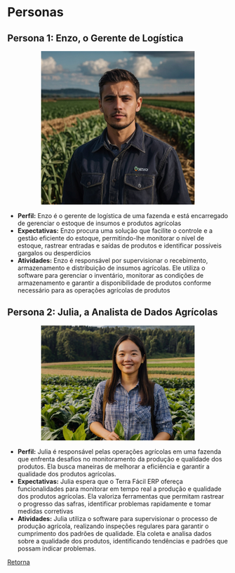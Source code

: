 # Personas

## Persona 1: Enzo, o Gerente de Logística 

<p align="center">
  <img src="https://github.com/ICEI-PUC-Minas-PMV-SInt/pmv-sint-2024-1-e4-proj-dist-t1-time3-terrafacil/blob/main/docs/figuras/enzo.jpg" width="350" alt="accessibility text">  
</p>

- **Perfil:** Enzo é o gerente de logística de uma fazenda e está encarregado de gerenciar o estoque de insumos e produtos agrícolas
- **Expectativas:** Enzo procura uma solução que facilite o controle e a gestão eficiente do estoque, permitindo-lhe monitorar o nível de estoque, rastrear entradas e saídas de produtos e identificar possíveis gargalos ou desperdícios
- **Atividades:** Enzo é responsável por supervisionar o recebimento, armazenamento e distribuição de insumos agrícolas. Ele utiliza o software para gerenciar o inventário, monitorar as condições de armazenamento e garantir a disponibilidade de produtos conforme necessário para as operações agrícolas de produtos

## Persona 2: Julia, a Analista de Dados Agrícolas
<p align="center">
  <img src="https://github.com/ICEI-PUC-Minas-PMV-SInt/pmv-sint-2024-1-e4-proj-dist-t1-time3-terrafacil/blob/main/docs/figuras/julia.jpg" width="350" alt="accessibility text">  
</p>

- **Perfil:** Julia é responsável pelas operações agrícolas em uma fazenda que enfrenta desafios no monitoramento da produção e qualidade dos produtos. Ela busca maneiras de melhorar a eficiência e garantir a qualidade dos produtos agrícolas.
- **Expectativas:** Julia espera que o Terra Fácil ERP ofereça funcionalidades para monitorar em tempo real a produção e qualidade dos produtos agrícolas. Ela valoriza ferramentas que permitam rastrear o progresso das safras, identificar problemas rapidamente e tomar medidas corretivas
- **Atividades:** Julia utiliza o software para supervisionar o processo de produção agrícola, realizando inspeções regulares para garantir o cumprimento dos padrões de qualidade. Ela coleta e analisa dados sobre a qualidade dos produtos, identificando tendências e padrões que possam indicar problemas. 

[Retorna](../README.md)
